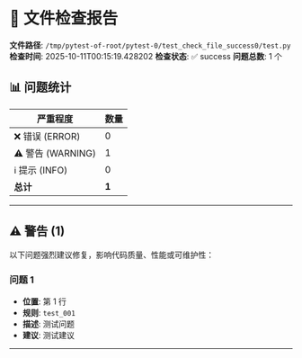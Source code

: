 # 📄 文件检查报告

**文件路径**: `/tmp/pytest-of-root/pytest-0/test_check_file_success0/test.py`
**检查时间**: 2025-10-11T00:15:19.428202
**检查状态**: ✅ success
**问题总数**: 1 个

## 📊 问题统计

| 严重程度 | 数量 |
|---------|------|
| ❌ 错误 (ERROR) | 0 |
| ⚠️ 警告 (WARNING) | 1 |
| ℹ️ 提示 (INFO) | 0 |
| **总计** | **1** |

---

## ⚠️ 警告 (1)

以下问题强烈建议修复，影响代码质量、性能或可维护性：

### 问题 1

- **位置**: 第 1 行
- **规则**: `test_001`
- **描述**: 测试问题
- **建议**: 测试建议

---

